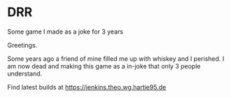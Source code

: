 # DRR
Some game I made as a joke for 3 years

Greetings.

Some years ago a friend of mine filled me up with whiskey and I perished.
I am now dead and making this game as a in-joke that only 3 people understand.

Find latest builds at https://jenkins.theo.wg.hartie95.de

